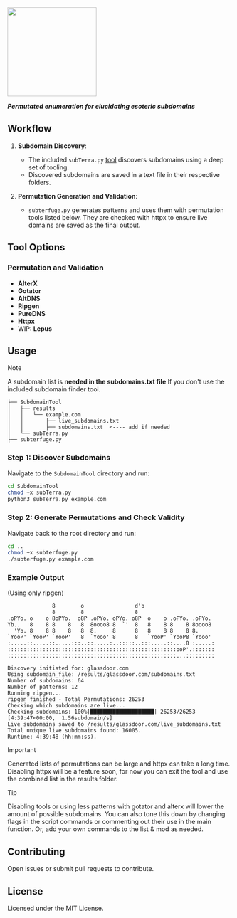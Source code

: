 <img src="https://github.com/user-attachments/assets/82544040-a80a-4ceb-8b04-0a3cbda5a0c1" height="200">

_**Permutated enumeration for elucidating esoteric subdomains**_

## Workflow

1. **Subdomain Discovery**:
    - The included `subTerra.py` [tool](https://github.com/lukeswitz/Subterfuge/blob/main/SubdomainTool/) discovers subdomains using a deep set of tooling.
    - Discovered subdomains are saved in a text file in their respective folders.

2. **Permutation Generation and Validation**:
    - `subterfuge.py` generates patterns and uses them with permutation tools listed below. They are checked with httpx to ensure live domains are saved as the final output.

## Tool Options

### Permutation and Validation
- **AlterX**
- **Gotator**
- **AltDNS**
- **Ripgen**
- **PureDNS**
- **Httpx**
- WIP: **Lepus**

## Usage

> [!NOTE]  
> A subdomain list is **needed in the subdomains.txt file**
> If you don't use the included subdomain finder tool.
```
├── SubdomainTool
│   ├── results
│   │   └── example.com
│   │       ├── live_subdomains.txt
│   │       ├── subdomains.txt  <---- add if needed
│   └── subTerra.py
├── subterfuge.py

```

### Step 1: Discover Subdomains

Navigate to the `SubdomainTool` directory and run:
```bash
cd SubdomainTool
chmod +x subTerra.py
python3 subTerra.py example.com
```

### Step 2: Generate Permutations and Check Validity

Navigate back to the root directory and run:
```bash
cd ..
chmod +x subterfuge.py
./subterfuge.py example.com
```

### Example Output
(Using only ripgen)
```
              8        o                d'b                      
              8        8                8                        
.oPYo. o    o 8oPYo.  o8P .oPYo. oPYo. o8P  o    o .oPYo. .oPYo. 
Yb..   8    8 8    8   8  8oooo8 8  `'  8   8    8 8    8 8oooo8 
  'Yb. 8    8 8    8   8  8.     8      8   8    8 8    8 8.     
`YooP' `YooP' `YooP'   8  `Yooo' 8      8   `YooP' `YooP8 `Yooo' 
:.....::.....::.....:::..::.....:..:::::..:::.....::....8 :.....:
:::::::::::::::::::::::::::::::::::::::::::::::::::::ooP'.:::::::
:::::::::::::::::::::::::::::::::::::::::::::::::::::...:::::::::

Discovery initiated for: glassdoor.com
Using subdomain_file: /results/glassdoor.com/subdomains.txt
Number of subdomains: 64
Number of patterns: 12
Running ripgen...
ripgen finished - Total Permutations: 26253
Checking which subdomains are live...
Checking subdomains: 100%|████████████████████| 26253/26253 [4:39:47<00:00,  1.56subdomain/s]
Live subdomains saved to /results/glassdoor.com/live_subdomains.txt      
Total unique live subdomains found: 16005.                                                   
Runtime: 4:39:48 (hh:mm:ss).                                                                                                                           
```

> [!IMPORTANT]  
> Generated lists of permutations can be large and httpx csn take a long time.
> Disabling httpx will be a feature soon, for now you can exit the tool and use the combined list in the results folder. 

> [!TIP]  
> Disabling tools or using less patterns with gotator and alterx will lower the amount of possible subdomains. 
> You can also tone this down by changing flags in the script commands or commenting out their use in the main function. Or, add your own commands to the list & mod as needed. 


## Contributing

Open issues or submit pull requests to contribute.

## License

Licensed under the MIT License.
